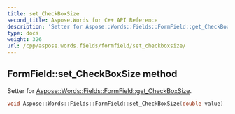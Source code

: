 ```yaml
---
title: set_CheckBoxSize
second_title: Aspose.Words for C++ API Reference
description: 'Setter for Aspose::Words::Fields::FormField::get_CheckBoxSize.'
type: docs
weight: 326
url: /cpp/aspose.words.fields/formfield/set_checkboxsize/
---
```

## FormField::set_CheckBoxSize method


Setter for [Aspose::Words::Fields::FormField::get_CheckBoxSize](../get_checkboxsize/).

```cpp
void Aspose::Words::Fields::FormField::set_CheckBoxSize(double value)
```

